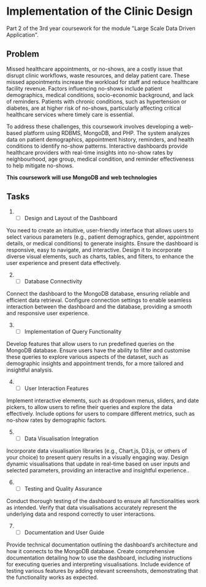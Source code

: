 # Implementation of the Clinic Design

Part 2 of the 3rd year coursework for the module "Large Scale Data Driven Application".

## Problem
Missed healthcare appointments, or no-shows, are a costly issue that disrupt clinic workflows, waste resources, and delay patient care. These missed appointments increase the workload for staff and reduce healthcare facility revenue. Factors influencing no-shows include patient demographics, medical conditions, socio-economic background, and lack of reminders. Patients with chronic conditions, such as hypertension or diabetes, are at higher risk of no-shows, particularly affecting critical healthcare services where timely care is essential.

To address these challenges, this coursework involves developing a web-based platform using RDBMS, MongoDB, and PHP. The system analyzes data on patient demographics, appointment history, reminders, and health conditions to identify no-show patterns. Interactive dashboards provide healthcare providers with real-time insights into no-show rates by neighbourhood, age group, medical condition, and reminder effectiveness to help mitigate no-shows.

**This coursework will use MongoDB and web technologies**

## Tasks
1. - [ ]  Design and Layout of the Dashboard
   
You need to create an intuitive, user-friendly interface that allows users to select various parameters (e.g., patient demographics, gender, appointment details, or medical conditions) to generate insights. Ensure the dashboard is responsive, easy to navigate, and interactive. Design it to incorporate diverse visual elements, such as charts, tables, and filters, to enhance the user experience and present data effectively.

2. - [ ]  Database Connectivity
   
Connect the dashboard to the MongoDB database, ensuring reliable and efficient data retrieval. Configure connection settings to enable seamless interaction between the dashboard and the database, providing a smooth and responsive user experience.

3. - [ ]  Implementation of Query Functionality

Develop features that allow users to run predefined queries on the MongoDB database. Ensure users have the ability to filter and customise these queries to explore various aspects of the dataset, such as demographic insights and appointment trends, for a more tailored and insightful analysis.

4. - [ ]  User Interaction Features

Implement interactive elements, such as dropdown menus, sliders, and date pickers, to allow users to refine their queries and explore the data effectively. Include options for users to compare different metrics, such as no-show rates by demographic factors.

5. - [ ]  Data Visualisation Integration

Incorporate data visualisation libraries (e.g., Chart.js, D3.js, or others of your choice) to present query results in a visually engaging way. Design dynamic visualisations that update in real-time based on user inputs and selected parameters, providing an interactive and insightful experience..

6. - [ ]  Testing and Quality Assurance

Conduct thorough testing of the dashboard to ensure all functionalities work as intended. Verify that data visualisations accurately represent the underlying data and respond correctly to user interactions.

7. - [ ]  Documentation and User Guide

Provide technical documentation outlining the dashboard’s architecture and how it connects to the MongoDB database. Create comprehensive documentation detailing how to use the dashboard, including instructions for executing queries and interpreting visualisations. Include evidence of testing various features by adding relevant screenshots, demonstrating that the functionality works as expected.